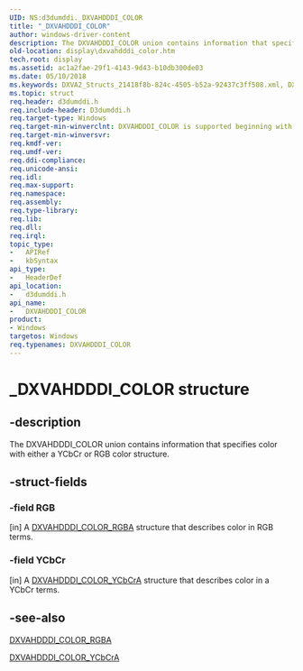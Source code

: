 ```yaml
---
UID: NS:d3dumddi._DXVAHDDDI_COLOR
title: "_DXVAHDDDI_COLOR"
author: windows-driver-content
description: The DXVAHDDDI_COLOR union contains information that specifies color with either a YCbCr or RGB color structure.
old-location: display\dxvahdddi_color.htm
tech.root: display
ms.assetid: ac1a2fae-29f1-4143-9d43-b10db300de03
ms.date: 05/10/2018
ms.keywords: DXVA2_Structs_21418f8b-824c-4505-b52a-92437c3ff508.xml, DXVAHDDDI_COLOR, DXVAHDDDI_COLOR union [Display Devices], _DXVAHDDDI_COLOR, d3dumddi/DXVAHDDDI_COLOR, display.dxvahdddi_color
ms.topic: struct
req.header: d3dumddi.h
req.include-header: D3dumddi.h
req.target-type: Windows
req.target-min-winverclnt: DXVAHDDDI_COLOR is supported beginning with the Windows 7 operating system.
req.target-min-winversvr: 
req.kmdf-ver: 
req.umdf-ver: 
req.ddi-compliance: 
req.unicode-ansi: 
req.idl: 
req.max-support: 
req.namespace: 
req.assembly: 
req.type-library: 
req.lib: 
req.dll: 
req.irql: 
topic_type:
-	APIRef
-	kbSyntax
api_type:
-	HeaderDef
api_location:
-	d3dumddi.h
api_name:
-	DXVAHDDDI_COLOR
product:
- Windows
targetos: Windows
req.typenames: DXVAHDDDI_COLOR
---
```


# _DXVAHDDDI_COLOR structure


## -description


The DXVAHDDDI_COLOR union contains information that specifies color with either a YCbCr or RGB color structure.  


## -struct-fields




### -field RGB

[in] A <a href="https://msdn.microsoft.com/library/windows/hardware/ff563027">DXVAHDDDI_COLOR_RGBA</a> structure that describes color in RGB terms. 


### -field YCbCr

[in] A <a href="https://msdn.microsoft.com/library/windows/hardware/ff563033">DXVAHDDDI_COLOR_YCbCrA</a> structure that describes color in a YCbCr terms. 


## -see-also




<a href="https://msdn.microsoft.com/library/windows/hardware/ff563027">DXVAHDDDI_COLOR_RGBA</a>



<a href="https://msdn.microsoft.com/library/windows/hardware/ff563033">DXVAHDDDI_COLOR_YCbCrA</a>
 

 

